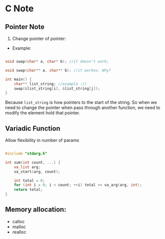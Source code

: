 # C Note

## Pointer Note

1. Change pointer of pointer:

- Example:
```c

void swap(char* a, char* b); //it doesn't work;

void swap(char** a, char** b); //it workes. Why?

int main() {
    char** list_string; //example :))
    swap(&list_string[i], &list_string[j]);
}

```

Because `list_string` is how pointers to the start of the string. So when we need to change the pointer when pass through another function, we need to modify the element hold that pointer.


## Variadic Function

Allow flexibility in number of params

```c

#include "stdarg.h"

int sum(int count, ...) {
    va_list arg;
    va_start(arg, count);

    int total = 0;
    for (int i = 0; i < count; ++i) total += va_arg(arg, int);
    return total;
}

```

## Memory allocation:

- calloc
- malloc
- realloc